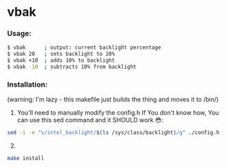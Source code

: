 # vbak

### Usage:
```sh
$ vbak      ; output: current backlight percentage
$ vbak 20   ; sets backlight to 20%
$ vbak +10  ; adds 10% to backlight
$ vbak -10  ; subtracts 10% from backlight
```

### Installation:
(warning: I'm lazy - this makefile just builds the thing and moves it to /bin/)

1. You'll need to manually modify the config.h
If You don't know how, You can use this sed command and it SHOULD work 😳:
```sh
sed -i -e "s/intel_backlight/$(ls /sys/class/backlight)/g" ./config.h
```
2.
```sh
make install
```
